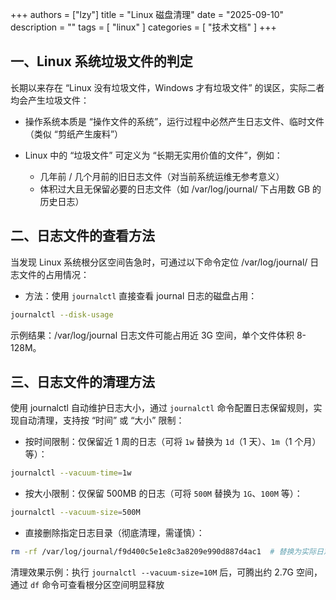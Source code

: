 +++
authors = ["lzy"]
title = "Linux 磁盘清理"
date = "2025-09-10"
description = ""
tags = [
    "linux"
]
categories = [
    "技术文档"
]
+++

## 一、Linux 系统垃圾文件的判定

长期以来存在 “Linux 没有垃圾文件，Windows 才有垃圾文件” 的误区，实际二者均会产生垃圾文件：

- 操作系统本质是 “操作文件的系统”，运行过程中必然产生日志文件、临时文件（类似 “剪纸产生废料”）
- Linux 中的 “垃圾文件” 可定义为 “长期无实用价值的文件”，例如：

  - 几年前 / 几个月前的旧日志文件（对当前系统运维无参考意义）
  - 体积过大且无保留必要的日志文件（如 /var/log/journal/ 下占用数 GB 的历史日志）

## 二、日志文件的查看方法

当发现 Linux 系统根分区空间告急时，可通过以下命令定位 /var/log/journal/ 日志文件的占用情况：

- 方法：使用 `journalctl` 直接查看 journal 日志的磁盘占用：

```bash
journalctl --disk-usage
```

示例结果：/var/log/journal 日志文件可能占用近 3G 空间，单个文件体积 8-128M。

## 三、日志文件的清理方法

使用 journalctl 自动维护日志大小，通过 `journalctl` 命令配置日志保留规则，实现自动清理，支持按 “时间” 或 “大小” 限制：

- 按时间限制：仅保留近 1 周的日志（可将 `1w` 替换为 `1d`（1 天）、`1m`（1 个月）等）：

```bash
journalctl --vacuum-time=1w
```

- 按大小限制：仅保留 500MB 的日志（可将 `500M` 替换为 `1G`、`100M` 等）：

```bash
journalctl --vacuum-size=500M
```

- 直接删除指定日志目录（彻底清理，需谨慎）：

```bash
rm -rf /var/log/journal/f9d400c5e1e8c3a8209e990d887d4ac1  # 替换为实际日志目录名
```

清理效果示例：执行 `journalctl --vacuum-size=10M` 后，可腾出约 2.7G 空间，通过 `df` 命令可查看根分区空间明显释放
